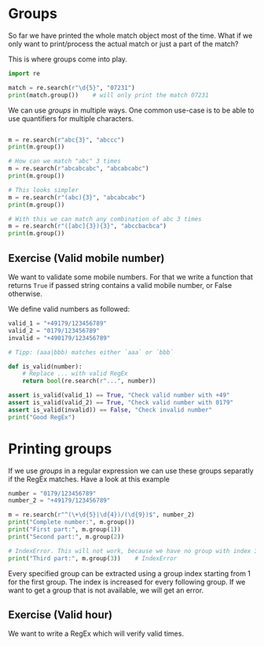 # Groups

So far we have printed the whole match object most of the time. What if we only want to print/process the actual match or just a part of the match?

This is where groups come into play. 

```python
import re

match = re.search(r"\d{5}", "07231")
print(match.group())    # will only print the match 07231
```

We can use *groups* in multiple ways. One common use-case is to be able to use quantifiers for multiple characters. 

```python

m = re.search(r"abc{3}", "abccc")
print(m.group())

# How can we match "abc" 3 times 
m = re.search(r"abcabcabc", "abcabcabc")
print(m.group())

# This looks simpler
m = re.search(r"(abc){3}", "abcabcabc")
print(m.group())

# With this we can match any combination of abc 3 times
m = re.search(r"([abc]{3}){3}", "abccbacbca")
print(m.group())
```

## Exercise (Valid mobile number)

We want to validate some mobile numbers. For that we write a function that returns `True` if passed string contains a valid mobile number, or False otherwise.

We define valid numbers as followed:
```python
valid_1 = "+49179/123456789"
valid_2 = "0179/123456789"
invalid = "+490179/123456789"

# Tipp: (aaa|bbb) matches either `aaa` or `bbb`

def is_valid(number):
    # Replace ... with valid RegEx
    return bool(re.search(r"...", number))

assert is_valid(valid_1) == True, "Check valid number with +49"
assert is_valid(valid_2) == True, "Check valid number with 0179"
assert is_valid(invalid)) == False, "Check invalid number"
print("Good RegEx")
```

# Printing groups
If we use *groups* in a regular expression we can use these groups separatly if the RegEx matches. Have a look at this example

```python
number = "0179/123456789"
number_2 = "+49179/123456789"

m = re.search(r"^(\+\d{5}|\d{4})/(\d{9})$", number_2)
print("Complete number:", m.group())
print("First part:", m.group(1))
print("Second part:", m.group(2))

# IndexError. This will not work, because we have no group with index 3
print("Third part:", m.group(3))    # IndexError
```

Every specified group can be extracted using a group index starting from 1 for the first group. The index is increased for every following group. If we want to get a group that is not available, we will get an error.

## Exercise (Valid hour)
We want to write a RegEx which will verify valid times. 
